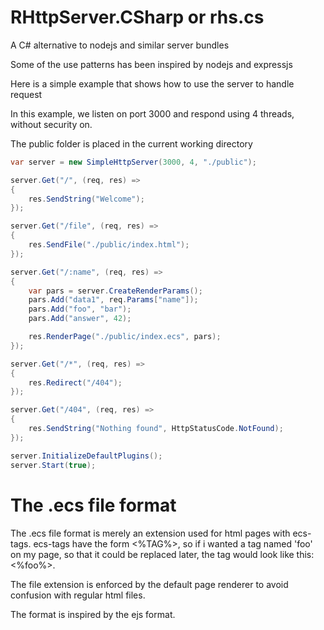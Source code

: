 # RHttpServer.CSharp or rhs.cs

A C# alternative to nodejs and similar server bundles

Some of the use patterns has been inspired by nodejs and expressjs

Here is a simple example that shows how to use the server to handle request

In this example, we listen on port 3000 and respond using 4 threads, without security on. 

The public folder is placed in the current working directory

```csharp
var server = new SimpleHttpServer(3000, 4, "./public");

server.Get("/", (req, res) =>
{
    res.SendString("Welcome");
});

server.Get("/file", (req, res) =>
{
    res.SendFile("./public/index.html");
});

server.Get("/:name", (req, res) =>
{
    var pars = server.CreateRenderParams();
    pars.Add("data1", req.Params["name"]);
    pars.Add("foo", "bar");
    pars.Add("answer", 42);

    res.RenderPage("./public/index.ecs", pars);
});

server.Get("/*", (req, res) =>
{
    res.Redirect("/404");
});

server.Get("/404", (req, res) =>
{
    res.SendString("Nothing found", HttpStatusCode.NotFound);
});

server.InitializeDefaultPlugins();
server.Start(true);
```

# The .ecs file format
The .ecs file format is merely an extension used for html pages with ecs-tags.
ecs-tags have the form <%TAG%>, so if i wanted a tag named 'foo' on my page, 
so that it could be replaced later, the tag would look like this: <%foo%>.

The file extension is enforced by the default page renderer to avoid confusion with regular html files.

The format is inspired by the ejs format.

